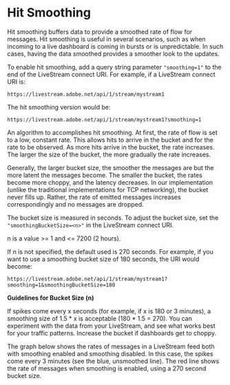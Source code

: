 # Hit Smoothing

Hit smoothing buffers data to provide a smoothed rate of flow for messages. Hit smoothing is useful in several scenarios, such as when incoming to a live dashboard is coming in bursts or is unpredictable. In such cases, having the data smoothed provides a smoother look to the updates.

To enable hit smoothing, add a query string parameter `"smoothing=1"` to the end of the LiveStream connect URI. For example, if a LiveStream connect URI is:

```
https://livestream.adobe.net/api/1/stream/mystream1
```

The hit smoothing version would be:

```
https://livestream.adobe.net/api/1/stream/mystream1?smoothing=1
```

An algorithm to accomplishes hit smoothing. At first, the rate of flow is set to a low, constant rate. This allows hits to arrive in the bucket and for the rate to be observed. As more hits arrive in the bucket, the rate increases. The larger the size of the bucket, the more gradually the rate increases.

Generally, the larger bucket size, the smoother the messages are but the more latent the messages become. The smaller the bucket, the rates become more choppy, and the latency decreases. In our implementation \(unlike the traditional implementations for TCP networking\), the bucket never fills up. Rather, the rate of emitted messages increases correspondingly and no messages are dropped.

The bucket size is measured in seconds. To adjust the bucket size, set the `"smoothingBucketSize=<n>"` in the LiveStream connect URI.

n is a value \>= 1 and <= 7200 \(2 hours\).

If n is not specified, the default used is 270 seconds. For example, if you want to use a smoothing bucket size of 180 seconds, the URI would become:

```
https://livestream.adobe.net/api/1/stream/mystream1?smoothing=1&smoothingBucketSize=180
```

**Guidelines for Bucket Size \(n\)** 

If spikes come every x seconds \(for example, if x is 180 or 3 minutes\), a smoothing size of 1.5 \* x is acceptable \(180 \* 1.5 = 270\). You can experiment with the data from your LiveStream, and see what works best for your traffic patterns. Increase the bucket if dashboards get to choppy.

The graph below shows the rates of messages in a LiveStream feed both with smoothing enabled and smoothing disabled. In this case, the spikes come every 3 minutes \(see the blue, unsmoothed line\). The red line shows the rate of messages when smoothing is enabled, using a 270 second bucket size.


